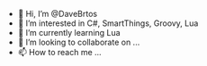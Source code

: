 - 👋 Hi, I’m @DaveBrtos
- 👀 I’m interested in C#, SmartThings, Groovy, Lua
- 🌱 I’m currently learning Lua
- 💞️ I’m looking to collaborate on ...
- 📫 How to reach me ...

<!---
DaveBrtos/DaveBrtos is a ✨ special ✨ repository because its `README.md` (this file) appears on your GitHub profile.
You can click the Preview link to take a look at your changes.
--->
